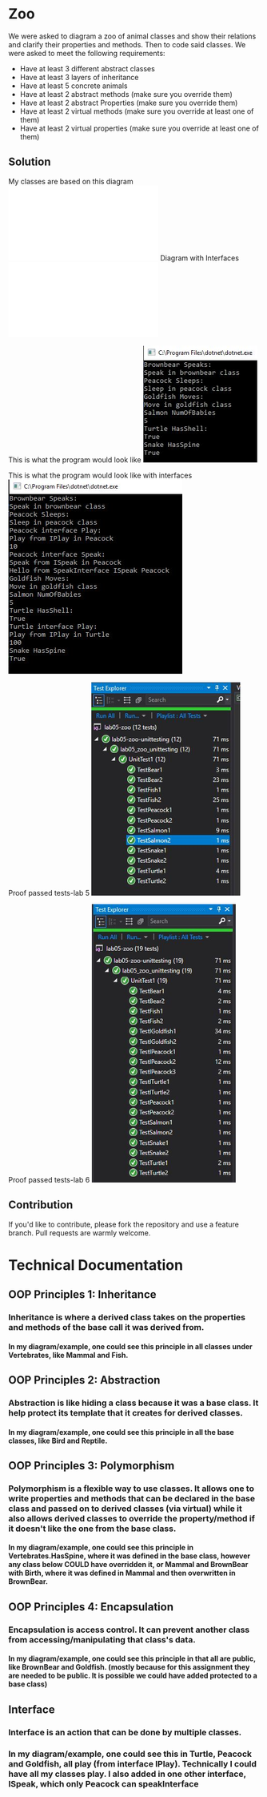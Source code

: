 # Zoo

We were asked to diagram a zoo of animal classes and show their relations and clarify their properties and methods. Then to code said classes.
We were asked to meet the following requirements:
- Have at least 3 different abstract classes
- Have at least 3 layers of inheritance
- Have at least 5 concrete animals
- Have at least 2 abstract methods (make sure you override them)
- Have at least 2 abstract Properties (make sure you override them)
- Have at least 2 virtual methods (make sure you override at least one of them)
- Have at least 2 virtual properties (make sure you override at least one of them)

## Solution

My classes are based on this diagram
![zooChart](./images/zooChart.pdf)
Diagram with Interfaces
![zooChartWithInterfaces](./images/zooChartWInterfaces.pdf)

This is what the program would look like
![programWorks](./images/lab5proofOfLife.JPG)

This is what the program would look like with interfaces
![programWorks](./images/lab6proofOfLife.JPG)

Proof passed tests-lab 5
![passedTests](./images/lab5testsWork.JPG)

Proof passed tests-lab 6
![passedTests](./images/lab6testsWork.JPG)


## Contribution

If you'd like to contribute, please fork the repository and use a feature
branch. Pull requests are warmly welcome.

# Technical Documentation

## OOP Principles 1: Inheritance
### Inheritance is where a derived class takes on the properties and methods of the base call it was derived from.
#### In my diagram/example, one could see this principle in all classes under Vertebrates, like Mammal and Fish.

## OOP Principles 2: Abstraction
### Abstraction is like hiding a class because it was a base class. It help protect its template that it creates for derived classes. 
#### In my diagram/example, one could see this principle in all the base classes, like Bird and Reptile.

## OOP Principles 3: Polymorphism
### Polymorphism is a flexible way to use classes. It allows one to write properties and methods that can be declared in the base class and passed on to derived classes (via virtual) while it also allows derived classes to override the property/method if it doesn't like the one from the base class. 
#### In my diagram/example, one could see this principle in Vertebrates.HasSpine, where it was defined in the base class, however any class below COULD have overridden it, or Mammal and BrownBear with Birth, where it was defined in Mammal and then overwritten in BrownBear.

## OOP Principles 4: Encapsulation
### Encapsulation is access control. It can prevent another class from accessing/manipulating that class's data.
#### In my diagram/example, one could see this principle in that all are public, like BrownBear and Goldfish. (mostly because for this assignment they are needed to be public. It is possible we could have added protected to a base class) 

## Interface
### Interface is an action that can be done by multiple classes.
### In my diagram/example, one could see this in Turtle, Peacock and Goldfish, all play (from interface IPlay). Technically I could have all my classes play. I also added in one other interface, ISpeak, which only Peacock can speakInterface


